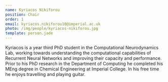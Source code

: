 ```yaml
---
name: Kyriacos Nikiforou
position: Chair
order: 1
email: kyriacos.nikiforou10@imperial.ac.uk
photo: /img/people/kyriacos-nikiforou.jpg
template: person.jade
---
```

Kyriacos is a  year third PhD student in the Computational Neurodynamics Lab,
working towards understanding the computational capabilities of Recurrent
Neural Networks and improving their capacity and performance. Prior to his PhD
research in the Department of Computing he completed his MEng degree in
Chemical Engineering at Imperial College. In his free time he enjoys travelling
and playing guitar.
